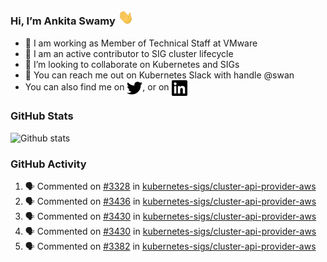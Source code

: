 ### Hi, I’m Ankita Swamy <img src="svg/wave.gif" width="25px"> 

- 💼 I am working as Member of Technical Staff at VMware
- 👀 I am an active contributor to SIG cluster lifecycle 
- 💞️ I’m looking to collaborate on Kubernetes and SIGs
- 💬 You can reach me out on Kubernetes Slack with handle @swan
- You can also find me on <a href="https://twitter.com/SwamyAnkita" target="blank"><img align="center" src="https://raw.githubusercontent.com/Ankitasw/Ankitasw/master/svg/twitter.svg" alt="Ankitasw" height="25" width="25" color="#1DA1f2" /></a>, or on <a href="https://www.linkedin.com/in/Ankitaswamy/" target="blank"><img align="center" src="https://raw.githubusercontent.com/Ankitasw/Ankitasw/master/svg/linkedin.svg" alt="Ankitasw" height="25" width="25" /></a>

### GitHub Stats
![Github stats](https://github-readme-stats.vercel.app/api?username=Ankitasw&count_private=true&show_icons=true&theme=tokyonight)

### GitHub Activity 
<!--START_SECTION:activity-->
1. 🗣 Commented on [#3328](https://github.com/kubernetes-sigs/cluster-api-provider-aws/issues/3328) in [kubernetes-sigs/cluster-api-provider-aws](https://github.com/kubernetes-sigs/cluster-api-provider-aws)
2. 🗣 Commented on [#3436](https://github.com/kubernetes-sigs/cluster-api-provider-aws/issues/3436) in [kubernetes-sigs/cluster-api-provider-aws](https://github.com/kubernetes-sigs/cluster-api-provider-aws)
3. 🗣 Commented on [#3430](https://github.com/kubernetes-sigs/cluster-api-provider-aws/issues/3430) in [kubernetes-sigs/cluster-api-provider-aws](https://github.com/kubernetes-sigs/cluster-api-provider-aws)
4. 🗣 Commented on [#3430](https://github.com/kubernetes-sigs/cluster-api-provider-aws/issues/3430) in [kubernetes-sigs/cluster-api-provider-aws](https://github.com/kubernetes-sigs/cluster-api-provider-aws)
5. 🗣 Commented on [#3382](https://github.com/kubernetes-sigs/cluster-api-provider-aws/issues/3382) in [kubernetes-sigs/cluster-api-provider-aws](https://github.com/kubernetes-sigs/cluster-api-provider-aws)
<!--END_SECTION:activity-->
